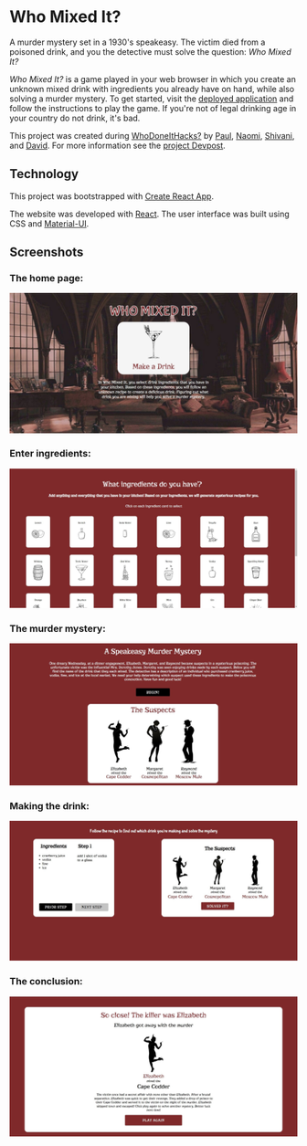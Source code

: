 # Who Mixed It?
A murder mystery set in a 1930's speakeasy. The victim died from a poisoned drink, and you the detective must solve the question: _Who Mixed It?_

_Who Mixed It?_ is a game played in your web browser in which you create an unknown mixed drink with ingredients you already have on hand, while also solving a murder mystery. To get started, visit the [deployed application](https://pcen.github.io/who-made-it/#/) and follow the instructions to play the game. If you're not of legal drinking age in your country do not drink, it's bad.

This project was created during [WhoDoneItHacks?](https://whodoneithacks.devpost.com/) by [Paul](https://github.com/pcen), [Naomi](https://github.com/nvpaul), [Shivani](https://github.com/schidell), and [David](https://github.com/DSchriemer). For more information see the [project Devpost](https://devpost.com/software/who-made-it).

## Technology
This project was bootstrapped with [Create React App](https://github.com/facebook/create-react-app).

The website was developed with [React](https://reactjs.org/). The user interface was built using CSS and [Material-UI](https://material-ui.com/).

## Screenshots
### The home page:
![Home Page](screenshots/home.jpg)
### Enter ingredients:
![Add Ingredients](screenshots/add-ingredients.jpg)
### The murder mystery:
![Story](screenshots/story.jpg)
### Making the drink:
![Step](screenshots/step.jpg)
### The conclusion:
![Conclusion](screenshots/conclusion.jpg)
